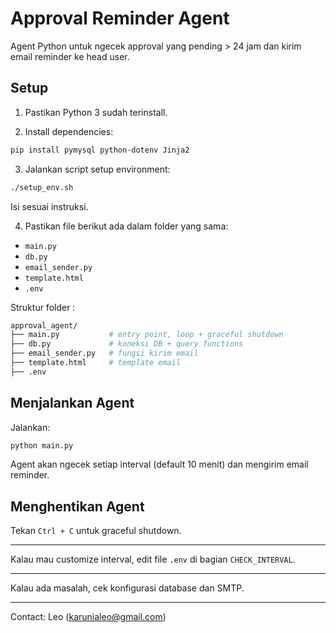 # Approval Reminder Agent

Agent Python untuk ngecek approval yang pending > 24 jam dan kirim email reminder ke head user.

## Setup

1. Pastikan Python 3 sudah terinstall.

2. Install dependencies:

```bash
pip install pymysql python-dotenv Jinja2
```

3. Jalankan script setup environment:

```bash
./setup_env.sh
```

Isi sesuai instruksi.

4. Pastikan file berikut ada dalam folder yang sama:

- `main.py`
- `db.py`
- `email_sender.py`
- `template.html`
- `.env`

Struktur folder :

```bash
approval_agent/
├── main.py           # entry point, loop + graceful shutdown
├── db.py             # koneksi DB + query functions
├── email_sender.py   # fungsi kirim email
├── template.html     # template email
├── .env
```

## Menjalankan Agent

Jalankan:

```bash
python main.py
```

Agent akan ngecek setiap interval (default 10 menit) dan mengirim email reminder.

## Menghentikan Agent

Tekan `Ctrl + C` untuk graceful shutdown.

---

Kalau mau customize interval, edit file `.env` di bagian `CHECK_INTERVAL`.

---

Kalau ada masalah, cek konfigurasi database dan SMTP.

---

Contact: Leo (karunialeo@gmail.com)
